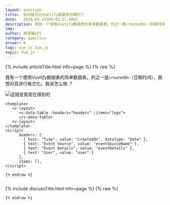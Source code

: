 ```yaml
---
layout: question
title:  如何格式化Vuetify数据表日期列？
date:   2020-03-23T04:02:21.000Z
description: 我有一个使用Vuetify数据表的简单数据表。列之一是createdOn（日期时间），我想对其进行格式化。我该怎么做 ？<template>  ...
img: 
author: 西里猿LEY
category: question
answer: 0
tags: vue.js Vue.js
topic: Vue.js
---
```

<div class="article-root">
  <div class="article">
    {% include articleTitle.html info=page %}
    {% raw %}
    <div class="article-content"><p><font style="vertical-align: inherit;"><font style="vertical-align: inherit;">我有一个使用</font></font><em><font style="vertical-align: inherit;"><font style="vertical-align: inherit;">Vuetify</font></font></em><font style="vertical-align: inherit;"><font style="vertical-align: inherit;">数据表</font><font style="vertical-align: inherit;">的简单</font><font style="vertical-align: inherit;">数据表。</font><font style="vertical-align: inherit;">列之一是</font></font><code>createdOn</code><font style="vertical-align: inherit;"><font style="vertical-align: inherit;">（日期时间），我想对其进行格式化。</font><font style="vertical-align: inherit;">我该怎么做 ？</font></font></p>

<p><img src="https://www.samyoc.com//uploads/users/24821/images/thumbnails/1584936014298.png" data-src="https://www.samyoc.com//uploads/users/24821/images/1584936014298.png" alt="这就是我现在得到的"></p>

<pre><code>&lt;template&gt;<font></font>
   &lt;v-layout&gt;<font></font>
      &lt;v-data-table :headers="headers" :items="logs"&gt;<font></font>
      &lt;/v-data-table&gt;<font></font>
   &lt;v-layout&gt;<font></font>
&lt;/template&gt;<font></font>
&lt;script&gt;<font></font>
      headers: [<font></font>
        { text: "Time", value: "createdOn", dataType: "Date" },<font></font>
        { text: "Event Source", value: "eventSourceName" },<font></font>
        { text: "Event Details", value: "eventDetails" },<font></font>
        { text: "User", value: "user" }<font></font>
      ],<font></font>
      items: [],<font></font>
&lt;/script&gt;<font></font>
</code></pre></div>
    {% endraw %}
  </div>
  <p style="height: 0;width:0;overflow: hidden;"> 第2785篇《如何格式化Vuetify数据表日期列？》来自Winter(https://github.com/aiyld/aiyld.github.io)的站点</p>
  <div class="discuss-wrapper">
    {% include discussTitle.html info=page %}
    {% raw %}
    
    {% endraw %}
  </div>
<div>
